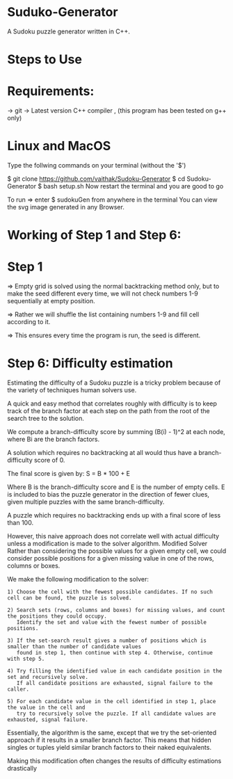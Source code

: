 # Suduko-Generator
A Sudoku puzzle generator written in C++.
# Steps to Use
# Requirements:
-> git
-> Latest version C++ compiler , (this program has been tested on g++ only)

# Linux and MacOS
Type the follwing commands on your terminal (without the '$')

$ git clone https://github.com/vaithak/Sudoku-Generator
$ cd Sudoku-Generator
$ bash setup.sh
Now restart the terminal and you are good to go

To run => enter $ sudokuGen from anywhere in the terminal
You can view the svg image generated in any Browser.

# Working of Step 1 and Step 6:
# Step 1

 => Empty grid is solved using the normal backtracking method only, 
    but to make the seed different every time, we will not check numbers 
    1-9 sequentially at empty position.
    
 => Rather we will shuffle the list containing numbers 1-9 and fill cell according
    to it.
    
 => This ensures every time the program is run, the seed is different.
# Step 6: Difficulty estimation

  
  Estimating the difficulty of a Sudoku puzzle is a tricky problem because of the
  variety of techniques human solvers use. 
  
  A quick and easy method that correlates roughly with difficulty is to keep track of the
  branch factor at each step on the path from the root of the search tree to the solution.

  We compute a branch-difficulty score by summing (B(i) - 1)^2 at each node, 
  where Bi are the branch factors. 
  
  A solution which requires no backtracking at all would thus have a branch-difficulty score of 0.

  The final score is given by:  S = B * 100 + E
  
  Where B is the branch-difficulty score and E is the number of empty cells. 
  E is included to bias the puzzle generator in the direction of fewer clues, 
  given multiple puzzles with the same branch-difficulty.

  A puzzle which requires no backtracking ends up with a final score of less than 100. 
  
  However, this naive approach does not correlate well with actual difficulty unless 
  a modification is made to the solver algorithm.
Modified Solver
  Rather than considering the possible values for a given empty cell, we could consider
  possible positions for a given missing value in one of the rows, columns or boxes.

  We make the following modification to the solver:

    1) Choose the cell with the fewest possible candidates. If no such cell can be found, the puzzle is solved.

    2) Search sets (rows, columns and boxes) for missing values, and count the positions they could occupy.
       Identify the set and value with the fewest number of possible positions.

    3) If the set-search result gives a number of positions which is smaller than the number of candidate values
       found in step 1, then continue with step 4. Otherwise, continue with step 5.

    4) Try filling the identified value in each candidate position in the set and recursively solve. 
       If all candidate positions are exhausted, signal failure to the caller.

    5) For each candidate value in the cell identified in step 1, place the value in the cell and 
       try to recursively solve the puzzle. If all candidate values are exhausted, signal failure.

  Essentially, the algorithm is the same, except that we try the set-oriented approach 
  if it results in a smaller branch factor. 
  This means that hidden singles or tuples yield similar branch factors to their naked equivalents.

  Making this modification often changes the results of difficulty estimations drastically
